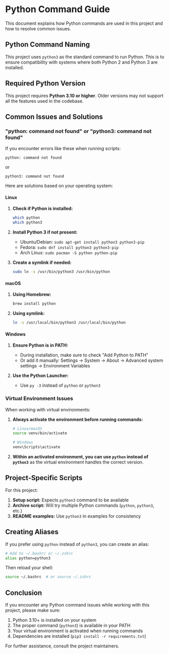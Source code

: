 # Python Command Guide

This document explains how Python commands are used in this project and how to resolve common issues.

## Python Command Naming

This project uses `python3` as the standard command to run Python. This is to ensure compatibility with systems where both Python 2 and Python 3 are installed.

## Required Python Version

This project requires **Python 3.10 or higher**. Older versions may not support all the features used in the codebase.

## Common Issues and Solutions

### "python: command not found" or "python3: command not found"

If you encounter errors like these when running scripts:

```
python: command not found
```

or

```
python3: command not found
```

Here are solutions based on your operating system:

#### Linux

1. **Check if Python is installed:**
   ```bash
   which python
   which python3
   ```

2. **Install Python 3 if not present:**
   - Ubuntu/Debian: `sudo apt-get install python3 python3-pip`
   - Fedora: `sudo dnf install python3 python3-pip`
   - Arch Linux: `sudo pacman -S python python-pip`

3. **Create a symlink if needed:**
   ```bash
   sudo ln -s /usr/bin/python3 /usr/bin/python
   ```

#### macOS

1. **Using Homebrew:**
   ```bash
   brew install python
   ```

2. **Using symlink:**
   ```bash
   ln -s /usr/local/bin/python3 /usr/local/bin/python
   ```

#### Windows

1. **Ensure Python is in PATH:**
   - During installation, make sure to check "Add Python to PATH"
   - Or add it manually: Settings → System → About → Advanced system settings → Environment Variables

2. **Use the Python Launcher:**
   - Use `py -3` instead of `python` or `python3`

### Virtual Environment Issues

When working with virtual environments:

1. **Always activate the environment before running commands:**
   ```bash
   # Linux/macOS
   source venv/bin/activate
   
   # Windows
   venv\Scripts\activate
   ```

2. **Within an activated environment, you can use `python` instead of `python3`** as the virtual environment handles the correct version.

## Project-Specific Scripts

For this project:

1. **Setup script:** Expects `python3` command to be available
2. **Archive script:** Will try multiple Python commands (`python`, `python3`, etc.)
3. **README examples:** Use `python3` in examples for consistency

## Creating Aliases

If you prefer using `python` instead of `python3`, you can create an alias:

```bash
# Add to ~/.bashrc or ~/.zshrc
alias python=python3
```

Then reload your shell:
```bash
source ~/.bashrc  # or source ~/.zshrc
```

## Conclusion

If you encounter any Python command issues while working with this project, please make sure:

1. Python 3.10+ is installed on your system
2. The proper command (`python3`) is available in your PATH
3. Your virtual environment is activated when running commands
4. Dependencies are installed (`pip3 install -r requirements.txt`)

For further assistance, consult the project maintainers. 